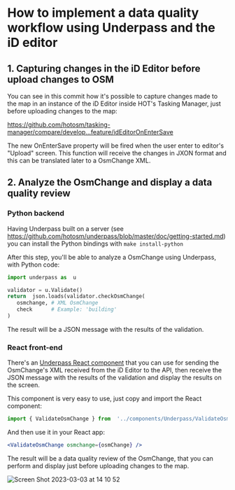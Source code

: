 # How to implement a data quality workflow using Underpass and the iD editor

## 1. Capturing changes in the iD Editor before upload changes to OSM

You can see in this commit how it's possible to capture changes made to the map in an instance of the iD Editor inside HOT's Tasking Manager, just before uploading changes to the map:

https://github.com/hotosm/tasking-manager/compare/develop...feature/idEditorOnEnterSave

The new OnEnterSave property will be fired when the user enter to editor's "Upload" screen. This function will receive the changes in JXON format and this can be translated later to a OsmChange XML.

## 2. Analyze the OsmChange and display a data  quality review

### Python backend

Having Underpass built on a server (see https://github.com/hotosm/underpass/blob/master/doc/getting-started.md) you can install the Python bindings with `make install-python` 

After this step, you'll be able to analyze a OsmChange using Underpass, with Python code:

```python
import underpass as  u

validator = u.Validate()
return  json.loads(validator.checkOsmChange(
   osmchange, # XML OsmChange
   check      # Example: 'building'
)
```

The result will be a JSON message with the results of the validation.

### React front-end

There's an [Underpass React component](https://github.com/hotosm/underpass/tree/master/util/react/src/components/Underpass/ValidateOsmChange) that you can use for sending the OsmChange's XML received from the iD Editor to the API, then receive the JSON message with the results of the validation and display the results on the screen.

This component is very easy to use, just copy and import the React component:

```js
import { ValidateOsmChange } from  '../components/Underpass/ValidateOsmChange';
```
And then use it in your React app:

```jsx
<ValidateOsmChange osmchange={osmChange} />
```

The result will be a data quality review of the OsmChange, that you can perform and display just before uploading changes to the map.

![Screen Shot 2023-03-03 at 14 10 52](https://user-images.githubusercontent.com/1226194/222783929-0f596404-5b0d-4e77-93cd-d0feaf819b12.png)

